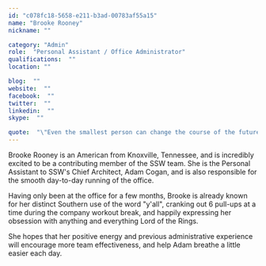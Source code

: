 ```yaml
---
id: "c078fc18-5658-e211-b3ad-00783af55a15"
name: "Brooke Rooney"
nickname: ""

category: "Admin"
role:  "Personal Assistant / Office Administrator"
qualifications:  ""
location: ""

blog:  ""
website:  ""
facebook:  ""
twitter:  ""
linkedin:  ""
skype:  ""

quote:  "\"Even the smallest person can change the course of the future.\" -LOTR"
---
```


Brooke Rooney is an American from Knoxville, Tennessee, and is incredibly excited to be a contributing member of the SSW team. She is the Personal Assistant to SSW's Chief Architect, Adam Cogan, and is also responsible for the smooth day-to-day running of the office.

Having only been at the office for a few months, Brooke is already known for her distinct Southern use of the word "y'all", cranking out 6 pull-ups at a time during the company workout break, and happily expressing her obsession with anything and everything Lord of the Rings. 

She hopes that her positive energy and previous administrative experience will encourage more team effectiveness, and help Adam breathe a little easier each day.